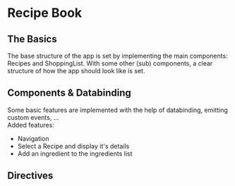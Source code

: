 # Recipe Book

## The Basics

The base structure of the app is set by implementing the main components: Recipes and ShoppingList. With some other (sub) components, a clear structure of how the app should look like is set.

## Components & Databinding

Some basic features are implemented with the help of databinding, emitting custom events, ...<br>
Added features:

- Navigation
- Select a Recipe and display it's details
- Add an ingredient to the ingredients list

## Directives
